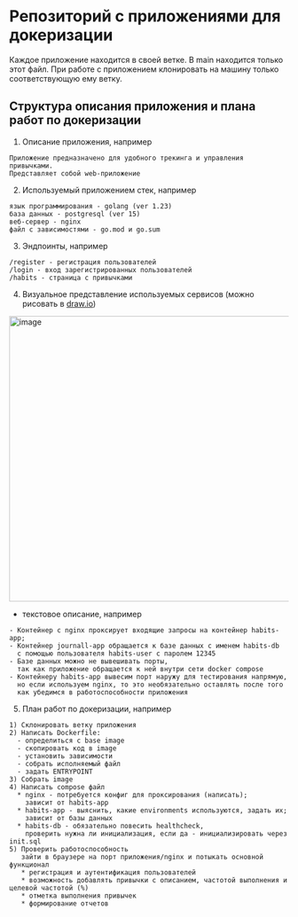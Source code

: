 # Репозиторий с приложениями для докеризации
Каждое приложение находится в своей ветке. В main находится только этот файл. При работе с приложением клонировать на машину только соответствующую ему ветку.

## Структура описания приложения и плана работ по докеризации
1) Описание приложения, например 
```text
Приложение предназначено для удобного трекинга и управления привычками.
Представляет собой web-приложение
```
2) Используемый приложением стек, например
```text
язык программирования - golang (ver 1.23)
база данных - postgresql (ver 15)
веб-сервер - nginx
файл с зависимостями - go.mod и go.sum
```
3) Эндпоинты, например
```text
/register - регистрация пользователей
/login - вход зарегистрированных пользователей
/habits - страница с привычками
```
4) Визуальное представление используемых сервисов (можно рисовать в [draw.io](https://www.drawio.com/))

<img width="635" height="515" alt="image" src="https://github.com/user-attachments/assets/12117e16-ecf0-489e-bbb2-5f4223bcf0f4" />

  - текстовое описание, например
```text
- Контейнер с nginx проксирует входящие запросы на контейнер habits-app;
- Контейнер journall-app обращается к базе данных с именем habits-db
  с помощью пользователя habits-user с паролем 12345
- Базе данных можно не вывешивать порты,
  так как приложение обращается к ней внутри сети docker compose
- Контейнеру habits-app вывесим порт наружу для тестирования напрямую,
  но если используем nginx, то это необязательно оставлять после того
  как убедимся в работоспособности приложения
```
5) План работ по докеризации, например
```text
1) Склонировать ветку приложения
2) Написать Dockerfile:
  - определиться с base image
  - скопировать код в image
  - установить зависимости
  - собрать исполняемый файл
  - задать ENTRYPOINT
3) Собрать image
4) Написать compose файл
  * nginx - потребуется конфиг для проксирования (написать);
    зависит от habits-app
  * habits-app - выяснить, какие environments используются, задать их;
    зависит от базы данных
  * habits-db - обязательно повесить healthcheck,
    проверить нужна ли инициализация, если да - инициализировать через init.sql
5) Проверить работоспособность
   зайти в браузере на порт приложения/nginx и потыкать основной функционал
   * регистрация и аутентификация пользователей
   * возможность добавлять привычки с описанием, частотой выполнения и целевой частотой (%)
   * отметка выполнения привычек
   * формирование отчетов
```
